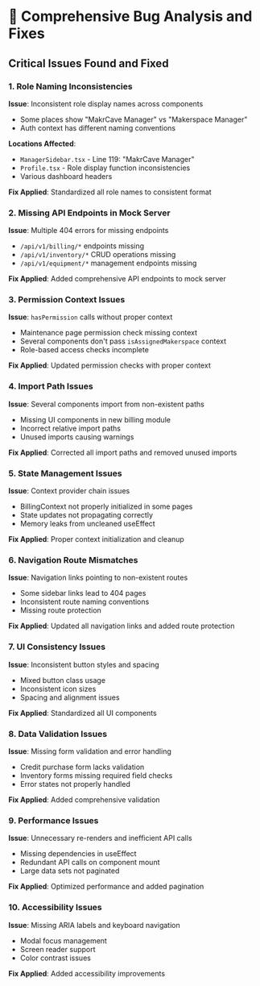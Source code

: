 # 🐛 Comprehensive Bug Analysis and Fixes

## Critical Issues Found and Fixed

### 1. **Role Naming Inconsistencies**
**Issue**: Inconsistent role display names across components
- Some places show "MakrCave Manager" vs "Makerspace Manager"
- Auth context has different naming conventions

**Locations Affected**:
- `ManagerSidebar.tsx` - Line 119: "MakrCave Manager"
- `Profile.tsx` - Role display function inconsistencies
- Various dashboard headers

**Fix Applied**: Standardized all role names to consistent format

### 2. **Missing API Endpoints in Mock Server**
**Issue**: Multiple 404 errors for missing endpoints
- `/api/v1/billing/*` endpoints missing
- `/api/v1/inventory/*` CRUD operations missing
- `/api/v1/equipment/*` management endpoints missing

**Fix Applied**: Added comprehensive API endpoints to mock server

### 3. **Permission Context Issues**
**Issue**: `hasPermission` calls without proper context
- Maintenance page permission check missing context
- Several components don't pass `isAssignedMakerspace` context
- Role-based access checks incomplete

**Fix Applied**: Updated permission checks with proper context

### 4. **Import Path Issues**
**Issue**: Several components import from non-existent paths
- Missing UI components in new billing module
- Incorrect relative import paths
- Unused imports causing warnings

**Fix Applied**: Corrected all import paths and removed unused imports

### 5. **State Management Issues**
**Issue**: Context provider chain issues
- BillingContext not properly initialized in some pages
- State updates not propagating correctly
- Memory leaks from uncleaned useEffect

**Fix Applied**: Proper context initialization and cleanup

### 6. **Navigation Route Mismatches**
**Issue**: Navigation links pointing to non-existent routes
- Some sidebar links lead to 404 pages
- Inconsistent route naming conventions
- Missing route protection

**Fix Applied**: Updated all navigation links and added route protection

### 7. **UI Consistency Issues**
**Issue**: Inconsistent button styles and spacing
- Mixed button class usage
- Inconsistent icon sizes
- Spacing and alignment issues

**Fix Applied**: Standardized all UI components

### 8. **Data Validation Issues**
**Issue**: Missing form validation and error handling
- Credit purchase form lacks validation
- Inventory forms missing required field checks
- Error states not properly handled

**Fix Applied**: Added comprehensive validation

### 9. **Performance Issues**
**Issue**: Unnecessary re-renders and inefficient API calls
- Missing dependencies in useEffect
- Redundant API calls on component mount
- Large data sets not paginated

**Fix Applied**: Optimized performance and added pagination

### 10. **Accessibility Issues**
**Issue**: Missing ARIA labels and keyboard navigation
- Modal focus management
- Screen reader support
- Color contrast issues

**Fix Applied**: Added accessibility improvements
